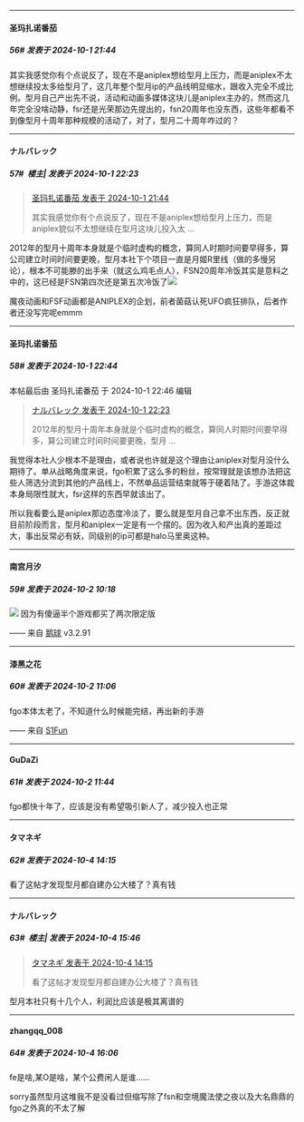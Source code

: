 ﻿
*****

####  圣玛扎诺番茄  
##### 56#       发表于 2024-10-1 21:44

其实我感觉你有个点说反了，现在不是aniplex想给型月上压力，而是aniplex不太想继续投太多给型月了，这几年整个型月ip的产品线明显缩水，跟收入完全不成比例。型月自己产出先不说，活动和动画多媒体这块儿是aniplex主办的，然而这几年完全没啥动静，fsr还是光荣那边先提出的，fsn20周年也没东西，这些年都看不到像型月十周年那种规模的活动了，对了，型月二十周年咋过的？


*****

####  ナルバレック  
##### 57#         楼主| 发表于 2024-10-1 22:23

<blockquote><a href="httphttps://bbs.saraba1st.com/2b/forum.php?mod=redirect&amp;goto=findpost&amp;pid=66357485&amp;ptid=2200284" target="_blank">圣玛扎诺番茄 发表于 2024-10-1 21:44</a>

其实我感觉你有个点说反了，现在不是aniplex想给型月上压力，而是aniplex貌似不太想继续在型月这块儿投入太 ...</blockquote>
2012年的型月十周年本身就是个临时虚构的概念，算同人时期时间要早得多，算公司建立时间时间要更晚，型月本社下个项目一直是月姬R里线（做的多慢另论），根本不可能滕的出手来（就这么鸡毛点人），FSN20周年冷饭其实是意料之中的，这已经是FSN第四次还是第五次冷饭了<img src="https://static.saraba1st.com/image/smiley/face2017/218.png" referrerpolicy="no-referrer">

魔夜动画和FSF动画都是ANIPLEX的企划，前者菌菇认死UFO疯狂排队，后者作者还没写完呢emmm


*****

####  圣玛扎诺番茄  
##### 58#       发表于 2024-10-1 22:44

 本帖最后由 圣玛扎诺番茄 于 2024-10-1 22:46 编辑 
<blockquote><a href="httphttps://bbs.saraba1st.com/2b/forum.php?mod=redirect&amp;goto=findpost&amp;pid=66357737&amp;ptid=2200284" target="_blank">ナルバレック 发表于 2024-10-1 22:23</a>

2012年的型月十周年本身就是个临时虚构的概念，算同人时期时间要早得多，算公司建立时间时间要更晚，型月 ...</blockquote>
我觉得本社人少根本不是理由，或者说也许就是这个理由让aniplex对型月没什么期待了。单从战略角度来说，fgo积累了这么多的粉丝，按常理就是该想办法把这些人筛选分流到其他的产品线上，不然单品运营结束就等于硬着陆了。手游这体裁本身局限性就大，fsr这样的东西早就该出了。

所以我看要么是aniplex那边态度冷淡了，要么就是型月自己拿不出东西，反正就目前阶段而言，型月和aniplex一定是有一个摆的。因为收入和产出真的差距过大，事出反常必有妖，同级别的ip可都是halo马里奥这种。


*****

####  南宫月汐  
##### 59#       发表于 2024-10-2 10:18

<img src="https://p.sda1.dev/19/cba25b62d6a170381e289034fb44ceb6/image.jpg" referrerpolicy="no-referrer">
因为有傻逼半个游戏都买了两次限定版

—— 来自 [鹅球](https://www.pgyer.com/GcUxKd4w) v3.2.91


*****

####  漆黑之花  
##### 60#       发表于 2024-10-2 11:06

fgo本体太老了，不知道什么时候能完结，再出新的手游

—— 来自 [S1Fun](https://s1fun.koalcat.com)


*****

####  GuDaZi  
##### 61#       发表于 2024-10-2 11:44

fgo都快十年了，应该是没有希望吸引新人了，减少投入也正常


*****

####  タマネギ  
##### 62#       发表于 2024-10-4 14:15

看了这帖才发现型月都自建办公大楼了？真有钱


*****

####  ナルバレック  
##### 63#         楼主| 发表于 2024-10-4 15:46

<blockquote><a href="httphttps://bbs.saraba1st.com/2b/forum.php?mod=redirect&amp;goto=findpost&amp;pid=66373448&amp;ptid=2200284" target="_blank">タマネギ 发表于 2024-10-4 14:15</a>

看了这帖才发现型月都自建办公大楼了？真有钱</blockquote>
型月本社只有十几个人，利润比应该是极其离谱的


*****

####  zhangqq_008  
##### 64#       发表于 2024-10-4 16:06

fe是啥,某O是啥，某个公费闲人是谁……

sorry虽然型月这堆我不是没看过但缩写除了fsn和空境魔法使之夜以及大名鼎鼎的fgo之外真的不太了解

